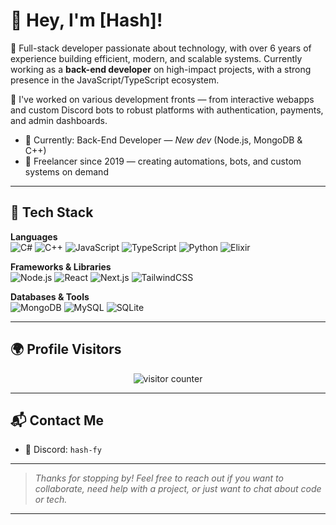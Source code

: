 # 👋 Hey, I'm [Hash]!

🎯 Full-stack developer passionate about technology, with over 6 years of experience building efficient, modern, and scalable systems. Currently working as a **back-end developer** on high-impact projects, with a strong presence in the JavaScript/TypeScript ecosystem.

🚀 I've worked on various development fronts — from interactive webapps and custom Discord bots to robust platforms with authentication, payments, and admin dashboards.

- 🏢 Currently: Back-End Developer — *New dev* (Node.js, MongoDB & C++)  
- 🔧 Freelancer since 2019 — creating automations, bots, and custom systems on demand  

---

## 🧰 Tech Stack

**Languages**  
![C#](https://img.shields.io/badge/C%23-239120?style=flat-square&logo=c-sharp&logoColor=white)
![C++](https://img.shields.io/badge/C++-00599C?style=flat-square&logo=c%2B%2B&logoColor=white)
![JavaScript](https://img.shields.io/badge/JavaScript-F7DF1E?style=flat-square&logo=javascript&logoColor=000)
![TypeScript](https://img.shields.io/badge/TypeScript-3178C6?style=flat-square&logo=typescript&logoColor=white)
![Python](https://img.shields.io/badge/Python-3776AB?style=flat-square&logo=python&logoColor=white)
![Elixir](https://img.shields.io/badge/Elixir-4B275F?style=flat-square&logo=elixir&logoColor=white)

**Frameworks & Libraries**  
![Node.js](https://img.shields.io/badge/Node.js-339933?style=flat-square&logo=node.js&logoColor=white)
![React](https://img.shields.io/badge/React-61DAFB?style=flat-square&logo=react&logoColor=000)
![Next.js](https://img.shields.io/badge/Next.js-000?style=flat-square&logo=next.js)
![TailwindCSS](https://img.shields.io/badge/TailwindCSS-06B6D4?style=flat-square&logo=tailwind-css&logoColor=white)

**Databases & Tools**  
![MongoDB](https://img.shields.io/badge/MongoDB-47A248?style=flat-square&logo=mongodb&logoColor=white)
![MySQL](https://img.shields.io/badge/MySQL-005C84?style=flat-square&logo=mysql&logoColor=white)
![SQLite](https://img.shields.io/badge/SQLite-003B57?style=flat-square&logo=sqlite&logoColor=white)

---

## 🌍 Profile Visitors

<p align="center">
  <img src="https://count.getloli.com/get/@hash-fy?theme=rule34" alt="visitor counter"/>
</p>

---

## 📬 Contact Me

- 💬 Discord: `hash-fy`

---

> _Thanks for stopping by! Feel free to reach out if you want to collaborate, need help with a project, or just want to chat about code or tech._

---
